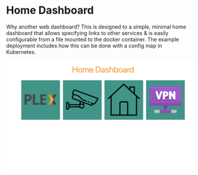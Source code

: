 # Home Dashboard

Why another web dashboard?  This is designed to a simple, minimal home dashboard that allows specifying links to other services & is easily configurable from a file mounted to the docker container.  The example deployment includes how this can be done with a config map in Kubernetes.

![Screenshot of Home Dashboard](./image.png)